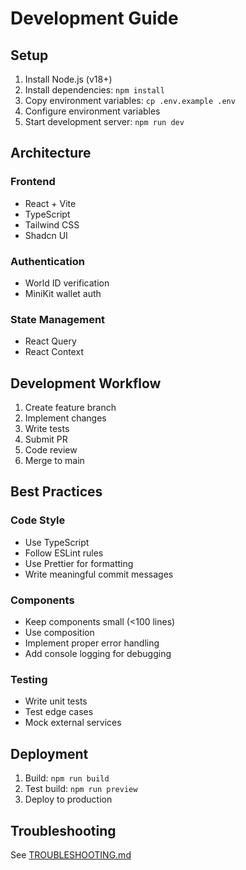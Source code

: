 # Development Guide

## Setup

1. Install Node.js (v18+)
2. Install dependencies: `npm install`
3. Copy environment variables: `cp .env.example .env`
4. Configure environment variables
5. Start development server: `npm run dev`

## Architecture

### Frontend
- React + Vite
- TypeScript
- Tailwind CSS
- Shadcn UI

### Authentication
- World ID verification
- MiniKit wallet auth

### State Management
- React Query
- React Context

## Development Workflow

1. Create feature branch
2. Implement changes
3. Write tests
4. Submit PR
5. Code review
6. Merge to main

## Best Practices

### Code Style
- Use TypeScript
- Follow ESLint rules
- Use Prettier for formatting
- Write meaningful commit messages

### Components
- Keep components small (<100 lines)
- Use composition
- Implement proper error handling
- Add console logging for debugging

### Testing
- Write unit tests
- Test edge cases
- Mock external services

## Deployment

1. Build: `npm run build`
2. Test build: `npm run preview`
3. Deploy to production

## Troubleshooting

See [TROUBLESHOOTING.md](./TROUBLESHOOTING.md)